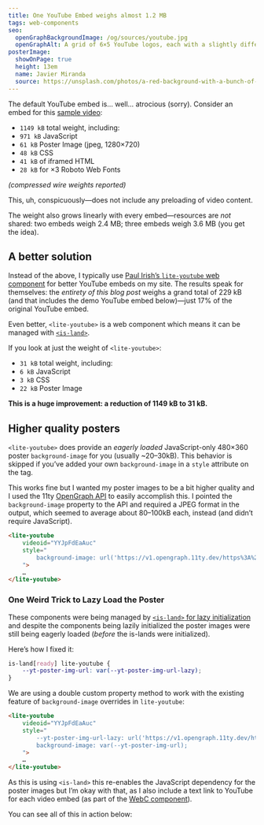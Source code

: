 ```yaml
---
title: One YouTube Embed weighs almost 1.2 MB
tags: web-components
seo:
  openGraphBackgroundImage: /og/sources/youtube.jpg
  openGraphAlt: A grid of 6×5 YouTube logos, each with a slightly different rotation
posterImage:
  showOnPage: true
  height: 13em
  name: Javier Miranda
  source: https://unsplash.com/photos/a-red-background-with-a-bunch-of-white-arrows-xW7d0pvzdDk
---
```

The default YouTube embed is… well… atrocious (sorry). Consider an embed for this [sample video](https://www.youtube.com/watch?v=YYJpFdEaAuc):

* `1149 kB` total weight, including:
* `971 kB` JavaScript
* `61 kB` Poster Image (jpeg, 1280×720)
* `48 kB` CSS
* `41 kB` of iframed HTML
* `28 kB` for ×3 Roboto Web Fonts

_(compressed wire weights reported)_

This, uh, conspicuously—does not include any preloading of video content.

The weight also grows linearly with every embed—resources are _not_ shared: two embeds weigh 2.4 MB; three embeds weigh 3.6 MB (you get the idea).

## A better solution

Instead of the above, I typically use [Paul Irish’s `lite-youtube` web component](https://github.com/paulirish/lite-youtube-embed) for better YouTube embeds on my site. The results speak for themselves: the _entirety of this blog post_ weighs a grand total of 229 kB (and that includes the demo YouTube embed below)—just 17% of the original YouTube embed.

Even better, `<lite-youtube>` is a web component which means it can be managed with [`<is-land>`](/web/is-land/).

If you look at just the weight of `<lite-youtube>`:

* `31 kB` total weight, including:
* `6 kB` JavaScript
* `3 kB` CSS
* `22 kB` Poster Image

**This is a huge improvement: a reduction of 1149 kB to 31 kB.**

## Higher quality posters

`<lite-youtube>` does provide an _eagerly loaded_ JavaScript-only 480×360 poster `background-image` for you (usually ~20–30kB). This behavior is skipped if you’ve added your own `background-image` in a `style` attribute on the tag.

This works fine but I wanted my poster images to be a bit higher quality and I used the 11ty [OpenGraph API](https://www.11ty.dev/docs/services/opengraph/) to easily accomplish this. I pointed the `background-image` property to the API and required a JPEG format in the output, which seemed to average about 80–100kB each, instead (and didn’t require JavaScript).

```html
<lite-youtube
	videoid="YYJpFdEaAuc"
	style="
		background-image: url('https://v1.opengraph.11ty.dev/https%3A%2F%2Fyoutube.com%2Fwatch%3Fv%3DYYJpFdEaAuc/auto/jpeg/');
	">
	…
</lite-youtube>
```

### One Weird Trick to Lazy Load the Poster

These components were being managed by [`<is-land>` for lazy initialization](https://github.com/zachleat/zachleat.com/blob/80c605c0654ff509a996d5dbbef7c142fae01f7b/_components/youtube-lite-player.webc) and despite the components being lazily initialized the poster images were still being eagerly loaded (_before_ the is-lands were initialized).

Here’s how I fixed it:

```css
is-land[ready] lite-youtube {
	--yt-poster-img-url: var(--yt-poster-img-url-lazy);
}
```

We are using a double custom property method to work with the existing feature of `background-image` overrides in `lite-youtube`:

```html
<lite-youtube
	videoid="YYJpFdEaAuc"
	style="
		--yt-poster-img-url-lazy: url('https://v1.opengraph.11ty.dev/https%3A%2F%2Fyoutube.com%2Fwatch%3Fv%3DYYJpFdEaAuc/auto/jpeg/');
		background-image: var(--yt-poster-img-url);
	">
	…
</lite-youtube>
```

As this is using `<is-land>` this re-enables the JavaScript dependency for the poster images but I’m okay with that, as I also include a text link to YouTube for each video embed (as part of the [WebC component](https://github.com/zachleat/zachleat.com/blob/80c605c0654ff509a996d5dbbef7c142fae01f7b/_components/youtube-lite-player.webc)).

You can see all of this in action below:

<div><youtube-lite-player @slug="YYJpFdEaAuc" @start="188" @label="Partial Hydration and Islands Architecture—Eleventy 🎈 Weekly №12"></youtube-lite-player></div>
